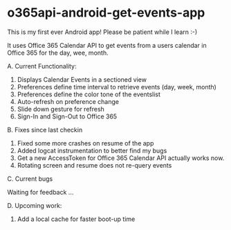 # o365api-android-get-events-appThis is my first ever Android app! Please be patient while I learn :-)It uses Office 365 Calendar API to get events from a users calendar in Office 365 for the day, wee, month.A. Current Functionality:1. Displays Calendar Events in a sectioned view2. Preferences define time interval to retrieve events (day, week, month)3. Preferences define the color tone of the eventslist4. Auto-refresh on preference change5. Slide down gesture for refresh6. Sign-In and Sign-Out to Office 365B. Fixes since last checkin1. Fixed some more crashes on resume of the app2. Added logcat instrumentation to better find my bugs3. Get a new AccessToken for Office 365 Calendar API actually works now.4. Rotating screen and resume does not re-query eventsC. Current bugsWaiting for feedback ...D. Upcoming work:1. Add a local cache for faster boot-up time